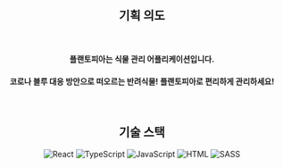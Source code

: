 <div align="center">
  

<br/>  

## 기획 의도
<br/> 

#### 플랜토피아는 식물 관리 어플리케이션입니다. 
#### 코로나 블루 대응 방안으로 떠오르는 반려식물! 플랜토피아로 편리하게 관리하세요!

<br/> 

## 기술 스택
![React](https://img.shields.io/badge/React-323330?style=flat-square&logo=React&logoColor=61DAFB)
![TypeScript](https://img.shields.io/badge/TypeScript-323330?style=flat-square&logo=TypeScript&logoColor=3178C6)
![JavaScript](https://img.shields.io/badge/JavaScript-323330?style=flat-square&logo=JavaScript&logoColor=F7DF1E)
![HTML](https://img.shields.io/badge/HTML-323330?style=flat-square&logo=HTML5&logoColor=E34F26)
![SASS](https://img.shields.io/badge/Sass-323330?style=flat-square&logo=Sass&logoColor=CC6699)
</div>

